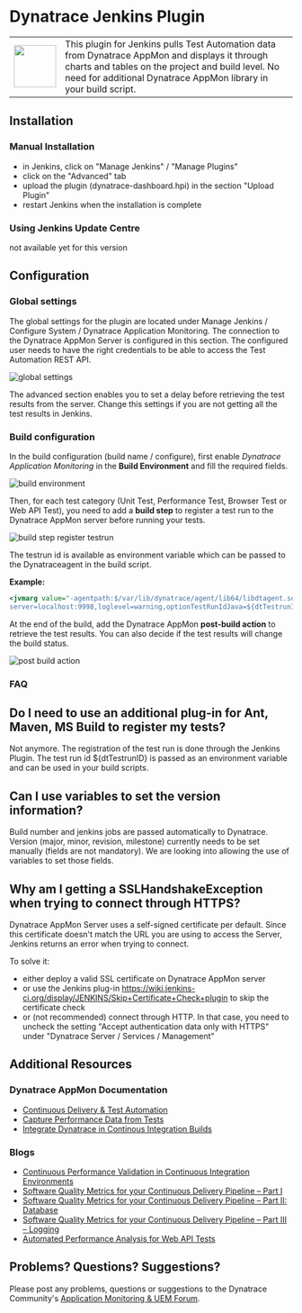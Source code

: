 # Dynatrace Jenkins Plugin

<table>
<tr>
<td><img src="https://github.com/Dynatrace/Dynatrace-Jenkins-Plugin/blob/master/img/logo/jenkins.png" width="75"></td>
<td>This plugin for Jenkins pulls Test Automation data from Dynatrace AppMon and displays it through charts and tables on the project and build level. No need for additional Dynatrace AppMon library in your build script.</td>
</tr>
</table>

## Installation

### Manual Installation
* in Jenkins, click on "Manage Jenkins" / "Manage Plugins"
* click on the "Advanced" tab
* upload the plugin (dynatrace-dashboard.hpi) in the section "Upload Plugin" 
* restart Jenkins when the installation is complete

### Using Jenkins Update Centre 

not available yet for this version

## Configuration

### Global settings

The global settings for the plugin are located under Manage Jenkins / Configure System / Dynatrace Application Monitoring. The connection to the Dynatrace AppMon Server is configured in this section. The configured user needs to have the right credentials to be able to access the Test Automation REST API.

![global settings](https://github.com/Dynatrace/Dynatrace-Jenkins-Plugin/blob/master/img/conf/global_settings.png)

The advanced section enables you to set a delay before retrieving the test results from the server. Change this settings if you are not getting all the test results in Jenkins.

### Build configuration

In the build configuration (build name / configure), first enable *Dynatrace Application Monitoring* in the **Build Environment** and fill the required fields.

![build environment](https://github.com/Dynatrace/Dynatrace-Jenkins-Plugin/blob/master/img/conf/build_environment.png)

Then, for each test category (Unit Test, Performance Test, Browser Test or Web API Test), you need to add a **build step** to register a test run to the Dynatrace AppMon server before running your tests.

![build step register testrun](https://github.com/Dynatrace/Dynatrace-Jenkins-Plugin/blob/master/img/conf/build_step_register_test_run.png)

The testrun id is available as environment variable which can be passed to the Dynatraceagent in the build script.

**Example:**
```xml
<jvmarg value="-agentpath:$/var/lib/dynatrace/agent/lib64/libdtagent.so=name=JavaAgent,
server=localhost:9998,loglevel=warning,optionTestRunIdJava=${dtTestrunID}" />
```

At the end of the build, add the Dynatrace AppMon **post-build action** to retrieve the test results. You can also decide if the test results will change the build status.

![post build action](https://github.com/Dynatrace/Dynatrace-Jenkins-Plugin/blob/master/img/conf/post_build_action.png)

### FAQ

## Do I need to use an additional plug-in for Ant, Maven, MS Build to register my tests?

Not anymore. The registration of the test run is done through the Jenkins Plugin. The test run id ${dtTestrunID} is passed as an environment variable and can be used in your build scripts.

## Can I use variables to set the version information?

Build number and jenkins jobs are passed automatically to Dynatrace. Version (major, minor, revision, milestone) currently needs to be set manually (fields are not mandatory). We are looking into allowing the use of variables to set those fields.

## Why am I getting a SSLHandshakeException when trying to connect through HTTPS?

Dynatrace AppMon Server uses a self-signed certificate per default. Since this certificate doesn't match the URL you are using to access the Server, Jenkins returns an error when trying to connect.

To solve it:
- either deploy a valid SSL certificate on Dynatrace AppMon server 
- or use the Jenkins plug-in  https://wiki.jenkins-ci.org/display/JENKINS/Skip+Certificate+Check+plugin to skip the certificate check
- or (not recommended) connect through HTTP. In that case, you need to uncheck the setting "Accept authentication data only with HTTPS" under "Dynatrace Server / Services / Management"

## Additional Resources

### Dynatrace AppMon Documentation

- [Continuous Delivery & Test Automation](https://community.dynatrace.com/community/pages/viewpage.action?pageId=215161284)
- [Capture Performance Data from Tests](https://community.dynatrace.com/community/display/DOCDT63/Capture+Performance+Data+from+Tests)
- [Integrate Dynatrace in Continous Integration Builds](https://community.dynatrace.com/community/display/DOCDT63/Integrate+Dynatrace+in+Continuous+Integration+Builds)

### Blogs

- [Continuous Performance Validation in Continuous Integration Environments](http://apmblog.dynatrace.com/2013/11/27/continuous-performance-validation-in-continuous-integration-environments/)
- [Software Quality Metrics for your Continuous Delivery Pipeline – Part I](http://apmblog.dynatrace.com/2014/03/13/software-quality-metrics-for-your-continuous-delivery-pipeline-part-i/)
- [Software Quality Metrics for your Continuous Delivery Pipeline – Part II: Database](http://apmblog.dynatrace.com/2014/04/23/database-access-quality-metrics-for-your-continuous-delivery-pipeline/)
- [Software Quality Metrics for your Continuous Delivery Pipeline – Part III – Logging](http://apmblog.dynatrace.com/2014/06/17/software-quality-metrics-for-your-continuous-delivery-pipeline-part-iii-logging/)
- [Automated Performance Analysis for Web API Tests](http://apmblog.dynatrace.com/2014/12/23/automated-performance-analysis-web-api-tests/)

## Problems? Questions? Suggestions?

Please post any problems, questions or suggestions to the Dynatrace Community's [Application Monitoring & UEM Forum](https://answers.dynatrace.com/spaces/146/index.html).

